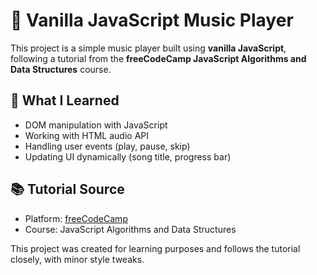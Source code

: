 # 🎵 Vanilla JavaScript Music Player

This project is a simple music player built using **vanilla JavaScript**, following a tutorial from the **freeCodeCamp JavaScript Algorithms and Data Structures** course.

## 🧠 What I Learned
- DOM manipulation with JavaScript
- Working with HTML audio API
- Handling user events (play, pause, skip)
- Updating UI dynamically (song title, progress bar)

## 📚 Tutorial Source
- Platform: [freeCodeCamp](https://www.freecodecamp.org/)
- Course: JavaScript Algorithms and Data Structures

This project was created for learning purposes and follows the tutorial closely, with minor style tweaks.

